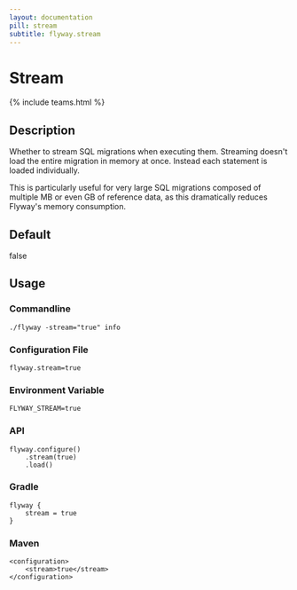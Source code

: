 ```yaml
---
layout: documentation
pill: stream
subtitle: flyway.stream
---
```


# Stream
{% include teams.html %}

## Description
Whether to stream SQL migrations when executing them. Streaming doesn't load the entire migration in memory at once. Instead each statement is loaded individually. 

This is particularly useful for very large SQL migrations composed of multiple MB or even GB of reference data, as this dramatically reduces Flyway's memory consumption.

## Default
false

## Usage

### Commandline
```
./flyway -stream="true" info
```

### Configuration File
```
flyway.stream=true
```

### Environment Variable
```
FLYWAY_STREAM=true
```

### API
```
flyway.configure()
    .stream(true)
    .load()
```

### Gradle
```
flyway {
    stream = true
}
```

### Maven
```
<configuration>
    <stream>true</stream>
</configuration>
```
